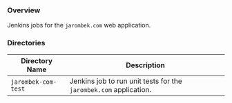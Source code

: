 ### Overview

Jenkins jobs for the `jarombek.com` web application.

### Directories

| Directory Name                | Description                                                                |
|-------------------------------|----------------------------------------------------------------------------|
| `jarombek-com-test`           | Jenkins job to run unit tests for the `jarombek.com` application.          |